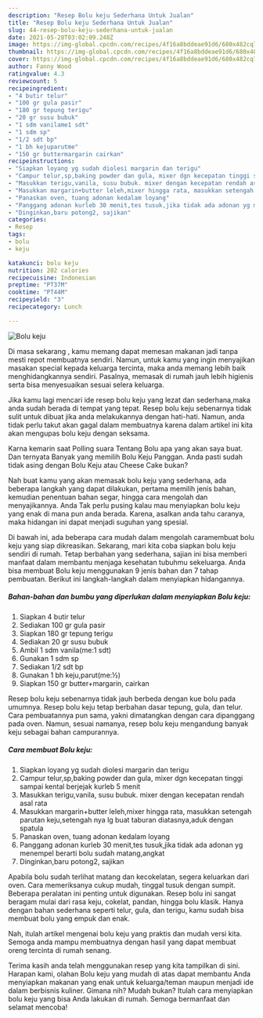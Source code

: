 ```yaml
---
description: "Resep Bolu keju Sederhana Untuk Jualan"
title: "Resep Bolu keju Sederhana Untuk Jualan"
slug: 44-resep-bolu-keju-sederhana-untuk-jualan
date: 2021-05-28T03:02:09.248Z
image: https://img-global.cpcdn.com/recipes/4f16a8bddeae91d6/680x482cq70/bolu-keju-foto-resep-utama.jpg
thumbnail: https://img-global.cpcdn.com/recipes/4f16a8bddeae91d6/680x482cq70/bolu-keju-foto-resep-utama.jpg
cover: https://img-global.cpcdn.com/recipes/4f16a8bddeae91d6/680x482cq70/bolu-keju-foto-resep-utama.jpg
author: Fanny Wood
ratingvalue: 4.3
reviewcount: 5
recipeingredient:
- "4 butir telur"
- "100 gr gula pasir"
- "180 gr tepung terigu"
- "20 gr susu bubuk"
- "1 sdm vanilame1 sdt"
- "1 sdm sp"
- "1/2 sdt bp"
- "1 bh kejuparutme"
- "150 gr buttermargarin cairkan"
recipeinstructions:
- "Siapkan loyang yg sudah diolesi margarin dan terigu"
- "Campur telur,sp,baking powder dan gula, mixer dgn kecepatan tinggi sampai kental berjejak kurleb 5 menit"
- "Masukkan terigu,vanila, susu bubuk. mixer dengan kecepatan rendah asal rata"
- "Masukkan margarin+butter leleh,mixer hingga rata, masukkan setengah parutan keju,setengah nya lg buat taburan diatasnya,aduk dengan spatula"
- "Panaskan oven, tuang adonan kedalam loyang"
- "Panggang adonan kurleb 30 menit,tes tusuk,jika tidak ada adonan yg menempel berarti bolu sudah matang,angkat"
- "Dinginkan,baru potong2, sajikan"
categories:
- Resep
tags:
- bolu
- keju

katakunci: bolu keju 
nutrition: 202 calories
recipecuisine: Indonesian
preptime: "PT37M"
cooktime: "PT44M"
recipeyield: "3"
recipecategory: Lunch

---
```



![Bolu keju](https://img-global.cpcdn.com/recipes/4f16a8bddeae91d6/680x482cq70/bolu-keju-foto-resep-utama.jpg)

Di masa  sekarang , kamu memang dapat memesan makanan jadi tanpa mesti repot membuatnya sendiri. Namun, untuk kamu yang ingin menyajikan masakan special kepada keluarga tercinta, maka anda memang lebih baik menghidangkannya sendiri. Pasalnya, memasak di rumah jauh lebih higienis serta bisa menyesuaikan sesuai selera keluarga.

Jika kamu lagi mencari ide resep bolu keju yang lezat dan sederhana,maka anda sudah berada di tempat yang tepat. Resep bolu keju  sebenarnya tidak sulit untuk dibuat jika anda melakukannya dengan hati-hati. Namun, anda tidak perlu takut akan gagal dalam membuatnya 
karena dalam artikel ini kita akan mengupas bolu keju dengan seksama.  

Karna kemarin saat Polling suara Tentang Bolu apa yang akan saya buat. Dan ternyata Banyak yang memilih Bolu Keju Panggan. Anda pasti sudah tidak asing dengan Bolu Keju atau Cheese Cake bukan?

Nah buat kamu yang akan memasak bolu keju yang sederhana, ada beberapa langkah yang dapat dilakukan, pertama memilih jenis bahan, kemudian penentuan bahan segar, hingga cara mengolah dan menyajikannya. Anda Tak perlu pusing kalau mau menyiapkan bolu keju yang enak di mana pun anda berada. Karena, asalkan anda  tahu caranya, maka hidangan ini dapat menjadi suguhan yang spesial.

Di bawah ini, ada beberapa cara mudah dalam mengolah caramembuat bolu keju yang siap dikreasikan. Sekarang, mari kita coba siapkan bolu keju sendiri di rumah. Tetap berbahan yang sederhana, sajian ini bisa memberi manfaat dalam membantu menjaga kesehatan tubuhmu sekeluarga. Anda bisa membuat Bolu keju menggunakan 9 jenis bahan dan 7 tahap pembuatan. Berikut ini langkah-langkah dalam menyiapkan hidangannya.

<!--inarticleads1-->

##### Bahan-bahan dan bumbu yang diperlukan dalam menyiapkan Bolu keju:

1. Siapkan 4 butir telur
1. Sediakan 100 gr gula pasir
1. Siapkan 180 gr tepung terigu
1. Sediakan 20 gr susu bubuk
1. Ambil 1 sdm vanila(me:1 sdt)
1. Gunakan 1 sdm sp
1. Sediakan 1/2 sdt bp
1. Gunakan 1 bh keju,parut(me:½)
1. Siapkan 150 gr butter+margarin, cairkan


Resep bolu keju sebenarnya tidak jauh berbeda dengan kue bolu pada umumnya. Resep bolu keju tetap berbahan dasar tepung, gula, dan telur. Cara pembuatannya pun sama, yakni dimatangkan dengan cara dipanggang pada oven. Namun, sesuai namanya, resep bolu keju mengandung banyak keju sebagai bahan campurannya. 

<!--inarticleads2-->

##### Cara membuat Bolu keju:

1. Siapkan loyang yg sudah diolesi margarin dan terigu
1. Campur telur,sp,baking powder dan gula, mixer dgn kecepatan tinggi sampai kental berjejak kurleb 5 menit
1. Masukkan terigu,vanila, susu bubuk. mixer dengan kecepatan rendah asal rata
1. Masukkan margarin+butter leleh,mixer hingga rata, masukkan setengah parutan keju,setengah nya lg buat taburan diatasnya,aduk dengan spatula
1. Panaskan oven, tuang adonan kedalam loyang
1. Panggang adonan kurleb 30 menit,tes tusuk,jika tidak ada adonan yg menempel berarti bolu sudah matang,angkat
1. Dinginkan,baru potong2, sajikan


Apabila bolu sudah terlihat matang dan kecokelatan, segera keluarkan dari oven. Cara memeriksanya cukup mudah, tinggal tusuk dengan sumpit. Beberapa peralatan ini penting untuk digunakan. Resep bolu ini sangat beragam mulai dari rasa keju, cokelat, pandan, hingga bolu klasik. Hanya dengan bahan sederhana seperti telur, gula, dan terigu, kamu sudah bisa membuat bolu yang empuk dan enak. 

Nah, itulah artikel mengenai  bolu keju  yang praktis dan mudah versi kita. Semoga anda mampu membuatnya dengan hasil yang dapat membuat oreng tercinta di rumah senang. 

Terima kasih anda telah menggunakan resep yang kita tampilkan di sini. Harapan kami, olahan  Bolu keju yang mudah di atas dapat membantu Anda menyiapkan makanan yang enak untuk keluarga/teman maupun menjadi ide dalam berbisnis kuliner. Gimana nih? Mudah bukan? Itulah cara menyiapkan bolu keju yang bisa Anda lakukan di rumah. Semoga bermanfaat dan selamat mencoba!

